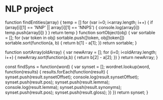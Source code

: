 NLP project
==========================

function findEntities(array) {
  temp = []
  for (var i=0; i<array.length; i++) {
    if (array[i][1] == 'NNP' || array[i][1] == 'NNPS') {
      console.log(array[i])
      temp.push(array[i])
    }
  }
  return temp
}
function sortObject(obj) {
  var sortable = [];
  for (var token in obj)
      sortable.push([token, obj[token]])
      sortable.sort(function(a, b) {
      return b[1] - a[1];
  })
  return sortable;
}

function sortArray(oldArray) {
  var newArray = [];
  for (i=0; i<oldArray.length; i++) {
    newArray.sort(function(a,b) {
      return b[2] - a[2];
    })
  }
  return newArray;
}

const findSyns  = function(word) {
  var synset = [];
  wordnet.lookup(word, function(results) {
    results.forEach(function(result) {
      synset.push(result.synsetOffset);
      console.log(result.synsetOffset);
      synset.push(result.pos);
      synset.push(result.lemma);
      console.log(result.lemma);
      synset.push(result.synonyms);
      synset.push(result.pos);
      synset.push(result.gloss);
    })
  })
  return synset;
}
